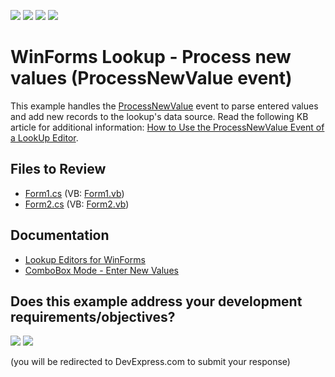 <!-- default badges list -->
![](https://img.shields.io/endpoint?url=https://codecentral.devexpress.com/api/v1/VersionRange/128622880/13.1.4%2B)
[![](https://img.shields.io/badge/Open_in_DevExpress_Support_Center-FF7200?style=flat-square&logo=DevExpress&logoColor=white)](https://supportcenter.devexpress.com/ticket/details/E285)
[![](https://img.shields.io/badge/📖_How_to_use_DevExpress_Examples-e9f6fc?style=flat-square)](https://docs.devexpress.com/GeneralInformation/403183)
[![](https://img.shields.io/badge/💬_Leave_Feedback-feecdd?style=flat-square)](#does-this-example-address-your-development-requirementsobjectives)
<!-- default badges end -->

# WinForms Lookup - Process new values (ProcessNewValue event)

This example handles the [ProcessNewValue](https://docs.devexpress.com/WindowsForms/DevExpress.XtraEditors.LookUpEditBase.ProcessNewValue) event to parse entered values and add new records to the lookup's data source. Read the following KB article for additional information: [How to Use the ProcessNewValue Event of a LookUp Editor](https://supportcenter.devexpress.com/ticket/details/a238/how-to-use-the-processnewvalue-event-of-a-lookup-editor).


## Files to Review

* [Form1.cs](./CS/Form1.cs) (VB: [Form1.vb](./VB/Form1.vb))
* [Form2.cs](./CS/Form2.cs) (VB: [Form2.vb](./VB/Form2.vb))


## Documentation

* [Lookup Editors for WinForms](https://docs.devexpress.com/WindowsForms/116008/controls-and-libraries/editors-and-simple-controls/lookup-editors)
* [ComboBox Mode - Enter New Values](https://docs.devexpress.com/WindowsForms/116019/controls-and-libraries/editors-and-simple-controls/lookup-editors/combobox-mode-allow-entering-new-values)
<!-- feedback -->
## Does this example address your development requirements/objectives?

[<img src="https://www.devexpress.com/support/examples/i/yes-button.svg"/>](https://www.devexpress.com/support/examples/survey.xml?utm_source=github&utm_campaign=how-to-use-the-processnewvalue-event-of-a-lookup-editor-e285&~~~was_helpful=yes) [<img src="https://www.devexpress.com/support/examples/i/no-button.svg"/>](https://www.devexpress.com/support/examples/survey.xml?utm_source=github&utm_campaign=how-to-use-the-processnewvalue-event-of-a-lookup-editor-e285&~~~was_helpful=no)

(you will be redirected to DevExpress.com to submit your response)
<!-- feedback end -->
